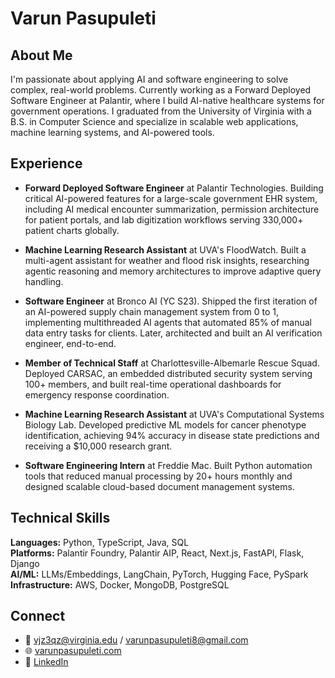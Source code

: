 # Varun Pasupuleti

## About Me
I'm passionate about applying AI and software engineering to solve complex, real-world problems. Currently working as a Forward Deployed Software Engineer at Palantir, where I build AI-native healthcare systems for government operations. I graduated from the University of Virginia with a B.S. in Computer Science and specialize in scalable web applications, machine learning systems, and AI-powered tools.

## Experience
- **Forward Deployed Software Engineer** at Palantir Technologies. Building critical AI-powered features for a large-scale government EHR system, including AI medical encounter summarization, permission architecture for patient portals, and lab digitization workflows serving 330,000+ patient charts globally.

- **Machine Learning Research Assistant** at UVA's FloodWatch. Built a multi-agent assistant for weather and flood risk insights, researching agentic reasoning and memory architectures to improve adaptive query handling.

- **Software Engineer** at Bronco AI (YC S23). Shipped the first iteration of an AI-powered supply chain management system from 0 to 1, implementing multithreaded AI agents that automated 85% of manual data entry tasks for clients. Later, architected and built an AI verification engineer, end-to-end.

- **Member of Technical Staff** at Charlottesville-Albemarle Rescue Squad. Deployed CARSAC, an embedded distributed security system serving 100+ members, and built real-time operational dashboards for emergency response coordination.

- **Machine Learning Research Assistant** at UVA's Computational Systems Biology Lab. Developed predictive ML models for cancer phenotype identification, achieving 94% accuracy in disease state predictions and receiving a $10,000 research grant.

- **Software Engineering Intern** at Freddie Mac. Built Python automation tools that reduced manual processing by 20+ hours monthly and designed scalable cloud-based document management systems.

## Technical Skills
**Languages:** Python, TypeScript, Java, SQL  
**Platforms:** Palantir Foundry, Palantir AIP, React, Next.js, FastAPI, Flask, Django  
**AI/ML:** LLMs/Embeddings, LangChain, PyTorch, Hugging Face, PySpark  
**Infrastructure:** AWS, Docker, MongoDB, PostgreSQL

## Connect
- 📧 vjz3qz@virginia.edu / varunpasupuleti8@gmail.com
- 🌐 [varunpasupuleti.com](https://varunpasupuleti.com)
- 💼 [LinkedIn](https://linkedin.com/in/varunpasupuleti)

